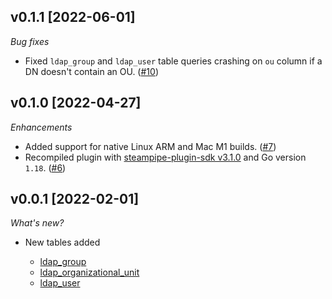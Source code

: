## v0.1.1 [2022-06-01]

_Bug fixes_

- Fixed `ldap_group` and `ldap_user` table queries crashing on `ou` column if a DN doesn't contain an OU. ([#10](https://github.com/turbot/steampipe-plugin-ldap/pull/10))

## v0.1.0 [2022-04-27]

_Enhancements_

- Added support for native Linux ARM and Mac M1 builds. ([#7](https://github.com/turbot/steampipe-plugin-ldap/pull/7))
- Recompiled plugin with [steampipe-plugin-sdk v3.1.0](https://github.com/turbot/steampipe-plugin-sdk/blob/main/CHANGELOG.md#v310--2022-03-30) and Go version `1.18`. ([#6](https://github.com/turbot/steampipe-plugin-ldap/pull/6))

## v0.0.1 [2022-02-01]

_What's new?_

- New tables added

  - [ldap_group](https://hub.steampipe.io/plugins/turbot/ldap/tables/ldap_group)
  - [ldap_organizational_unit](https://hub.steampipe.io/plugins/turbot/ldap/tables/ldap_organizational_unit)
  - [ldap_user](https://hub.steampipe.io/plugins/turbot/ldap/tables/ldap_user)
